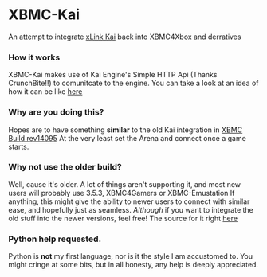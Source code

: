 # XBMC-Kai
An attempt to integrate [xLink Kai](https://www.teamxlink.co.uk/) back into XBMC4Xbox and derratives

### How it works
XBMC-Kai makes use of Kai Engine's Simple HTTP Api (Thanks CrunchBite!!) to comunitcate to the engine. You can take a look at an idea of how it can be like [here](./Flowchart.md)

### Why are you doing this?
Hopes are to have something **similar** to the old Kai integration in [XBMC Build rev14095](http://149.56.47.64/xbox/XBMC-SVN_2008-07-15_rev14095-T3CH-FIXED.rar)
At the very least set the Arena and connect once a game starts. 


### Why not use the older build?
Well, cause it's older. A lot of things aren't supporting it, and most new users will probably use 3.5.3, XBMC4Gamers or XBMC-Emustation
If anything, this might give the ability to newer users to connect with similar ease, and hopefully just as seamless.
_Although_ if you want to integrate the old stuff into the newer versions, feel free! The source for it right [here](https://svn.exotica.org.uk:8443/xbmc4xbox/branches/old_releases/2.1a1-candidate/)

### Python help requested.
Python is **not** my first language, nor is it the style I am accustomed to. You might cringe at some bits, but in all honesty, any help is deeply appreciated.

